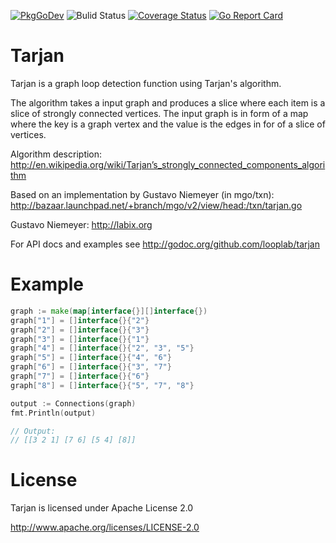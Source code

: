 [![PkgGoDev](https://pkg.go.dev/badge/github.com/looplab/tarjan)](https://pkg.go.dev/github.com/looplab/tarjan)
![Bulid Status](https://github.com/looplab/tarjan/actions/workflows/main.yml/badge.svg)
[![Coverage Status](https://img.shields.io/coveralls/looplab/tarjan.svg)](https://coveralls.io/r/looplab/tarjan)
[![Go Report Card](https://goreportcard.com/badge/looplab/tarjan)](https://goreportcard.com/report/looplab/tarjan)

# Tarjan

Tarjan is a graph loop detection function using Tarjan's algorithm.

The algorithm takes a input graph and produces a slice where each item is a slice of strongly connected vertices. The input graph is in form of a map where the key is a graph vertex and the value is the edges in for of a slice of vertices.

Algorithm description:
http://en.wikipedia.org/wiki/Tarjan’s_strongly_connected_components_algorithm

Based on an implementation by Gustavo Niemeyer (in mgo/txn):
http://bazaar.launchpad.net/+branch/mgo/v2/view/head:/txn/tarjan.go

Gustavo Niemeyer: http://labix.org

For API docs and examples see http://godoc.org/github.com/looplab/tarjan

# Example

```go
graph := make(map[interface{}][]interface{})
graph["1"] = []interface{}{"2"}
graph["2"] = []interface{}{"3"}
graph["3"] = []interface{}{"1"}
graph["4"] = []interface{}{"2", "3", "5"}
graph["5"] = []interface{}{"4", "6"}
graph["6"] = []interface{}{"3", "7"}
graph["7"] = []interface{}{"6"}
graph["8"] = []interface{}{"5", "7", "8"}

output := Connections(graph)
fmt.Println(output)

// Output:
// [[3 2 1] [7 6] [5 4] [8]]
```

# License

Tarjan is licensed under Apache License 2.0

http://www.apache.org/licenses/LICENSE-2.0
